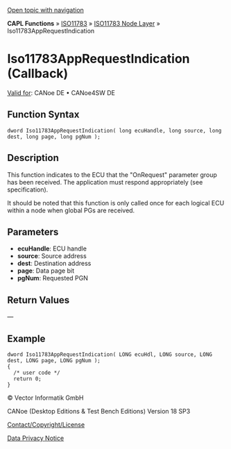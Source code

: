 [Open topic with navigation](../../../../../../CANoeDEFamily.htm#Topics/CAPLFunctions/ISO11783/ISONodeLayer/Functions/CAPLfunctionIso11783AppRequestIndication.md)

**CAPL Functions** » [ISO11783](../../CAPLfunctionsISO11783Overview.md) » [ISO11783 Node Layer](../CAPLfunctionsISONLOverview.md) » Iso11783AppRequestIndication

# Iso11783AppRequestIndication (Callback)

[Valid for](../../../../Shared/FeatureAvailability.md): CANoe DE • CANoe4SW DE

## Function Syntax

```plaintext
dword Iso11783AppRequestIndication( long ecuHandle, long source, long dest, long page, long pgNum );
```

## Description

This function indicates to the ECU that the "OnRequest" parameter group has been received. The application must respond appropriately (see specification).

It should be noted that this function is only called once for each logical ECU within a node when global PGs are received.

## Parameters

- **ecuHandle**: ECU handle
- **source**: Source address
- **dest**: Destination address
- **page**: Data page bit
- **pgNum**: Requested PGN

## Return Values

—

## Example

```plaintext
dword Iso11783AppRequestIndication( LONG ecuHdl, LONG source, LONG dest, LONG page, LONG pgNum );
{
  /* user code */
  return 0;
}
```

© Vector Informatik GmbH

CANoe (Desktop Editions & Test Bench Editions) Version 18 SP3

[Contact/Copyright/License](../../../../Shared/ContactCopyrightLicense.md)

[Data Privacy Notice](https://www.vector.com/int/en/company/get-info/privacy-policy/)
